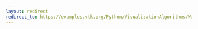 ```yaml
---
layout: redirect
redirect_to: https://examples.vtk.org/Python/VisualizationAlgorithms/WarpCombustor/
---
```

